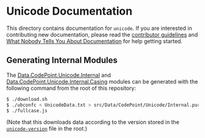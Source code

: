 # Unicode Documentation

This directory contains documentation for `unicode`. If you are interested in contributing new documentation, please read the [contributor guidelines](../CONTRIBUTING.md) and [What Nobody Tells You About Documentation](https://documentation.divio.com) for help getting started.

## Generating Internal Modules

The [Data.CodePoint.Unicode.Internal](../src/Data/CodePoint/Unicode/Internal.purs) and [Data.CodePoint.Unicode.Internal.Casing](../src/Data/CodePoint/Unicode/Internal/Casing.purs) modules can be generated with the following command from the root of this repository:

```sh
$ ./download.sh
$ ./ubconfc < UnicodeData.txt > src/Data/CodePoint/Unicode/Internal.purs
$ ./fullcase.js
```

(Note that this downloads data according to the version stored in the [`unicode-version`](../unicode-version) file in the root.)

